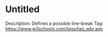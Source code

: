 # Untitled

Description: Defines a possible line-break
Tag: https://www.w3schools.com/tags/tag_wbr.asp